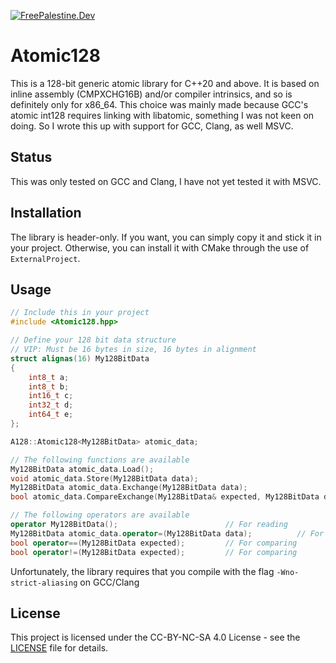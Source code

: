 [![FreePalestine.Dev](https://freepalestine.dev/header/1)](https://freepalestine.dev)

# Atomic128
This is a 128-bit generic atomic library for C++20 and above. It is based on inline assembly (CMPXCHG16B) and/or compiler intrinsics, and so is definitely only for x86_64. This choice was mainly made because GCC's atomic int128 requires linking with libatomic, something I was not keen on doing. So I wrote this up with support for GCC, Clang, as well MSVC.

## Status
This was only tested on GCC and Clang, I have not yet tested it with MSVC.

## Installation
The library is header-only. If you want, you can simply copy it and stick it in your project. Otherwise, you can install it with CMake through the use of `ExternalProject`.

## Usage
```cpp
// Include this in your project
#include <Atomic128.hpp>

// Define your 128 bit data structure
// VIP: Must be 16 bytes in size, 16 bytes in alignment
struct alignas(16) My128BitData
{
    int8_t a;
    int8_t b;
    int16_t c;
    int32_t d;
    int64_t e;
};

A128::Atomic128<My128BitData> atomic_data;

// The following functions are available
My128BitData atomic_data.Load();
void atomic_data.Store(My128BitData data);
My128BitData atomic_data.Exchange(My128BitData data);
bool atomic_data.CompareExchange(My128BitData& expected, My128BitData desired);

// The following operators are available
operator My128BitData();                        // For reading
My128BitData atomic_data.operator=(My128BitData data);          // For writing
bool operator==(My128BitData expected);         // For comparing
bool operator!=(My128BitData expected);         // For comparing
```

Unfortunately, the library requires that you compile with the flag `-Wno-strict-aliasing` on GCC/Clang

## License
This project is licensed under the CC-BY-NC-SA 4.0 License - see the [LICENSE](LICENSE) file for details.
